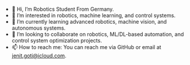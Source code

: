 - 👋 Hi, I’m Robotics Student From Germany.
- 👀 I’m interested in robotics, machine learning, and control systems.
- 🌱 I’m currently learning advanced robotics, machine vision, and autonomous systems.
- 💞️ I’m looking to collaborate on robotics, ML/DL-based automation, and control system optimization projects.
- 📫 How to reach me: You can reach me via GitHub or email at jenit.goti@icloud.com.


<!---
jenit2410/jenit2410 is a ✨ special ✨ repository because its `README.md` (this file) appears on your GitHub profile.
You can click the Preview link to take a look at your changes.
--->
